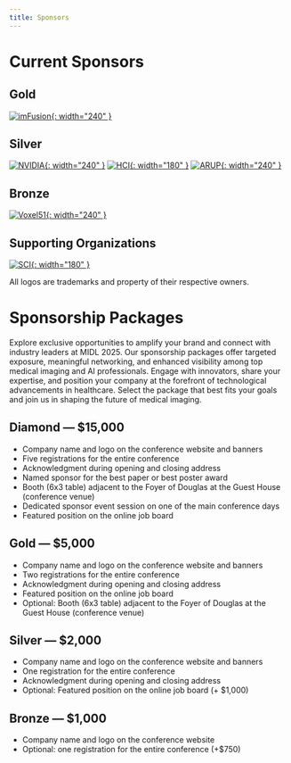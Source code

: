 ```yaml
---
title: Sponsors
---
```


# Current Sponsors

## Gold

[![imFusion](/images/sponsors/imfusion_logo_hires.png){: width="240" }](www.imfusion.com)

## Silver

[![NVIDIA](/images/sponsors/nvidia.png){: width="240" }](https://www.nvidia.com/en-us/)
[![HCI](/images/sponsors/HCI_logo.jpg){: width="180" }](https://uofuhealth.utah.edu/huntsman)
[![ARUP](/images/sponsors/ARUP-logo.png){: width="240" }](https://www.aruplab.com)

## Bronze

[![Voxel51](/images/sponsors/Logo_FullVoxel51_FullColor_RGB.svg){: width="240" }](https://voxel51.com)

## Supporting Organizations

[![SCI](/images/sponsors/sci-30-multi.jpg){: width="180" }](https://www.sci.utah.edu)


All logos are trademarks and property of their respective owners.

# Sponsorship Packages

Explore exclusive opportunities to amplify your brand and connect with industry leaders at MIDL 2025. Our sponsorship packages offer targeted exposure, meaningful networking, and enhanced visibility among top medical imaging and AI professionals. Engage with innovators, share your expertise, and position your company at the forefront of technological advancements in healthcare. Select the package that best fits your goals and join us in shaping the future of medical imaging.

## Diamond — $15,000
-	Company name and logo on the conference website and banners
-	Five registrations for the entire conference  
-	Acknowledgment during opening and closing address 
-	Named sponsor for the best paper or best poster award 
-	Booth (6x3 table) adjacent to the Foyer of Douglas at the Guest House (conference venue)
-	Dedicated sponsor event session on one of the main conference days
-	Featured position on the online job board

## Gold — $5,000
-	Company name and logo on the conference website and banners
-	Two registrations for the entire conference
-	Acknowledgment during opening and closing address
-	Featured position on the online job board
-	Optional: Booth (6x3 table) adjacent to the Foyer of Douglas at the Guest House (conference venue)

## Silver — $2,000
-	Company name and logo on the conference website and banners
-	One registration for the entire conference 
-	Acknowledgment during opening and closing address
-	Optional: Featured position on the online job board (+ $1,000)

## Bronze — $1,000
-	Company name and logo on the conference website
-	Optional: one registration for the entire conference (+$750)

